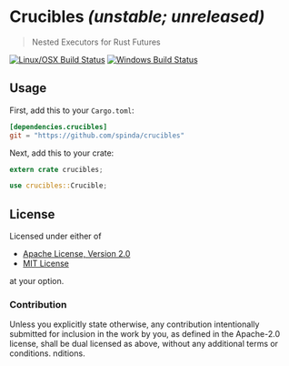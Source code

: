 # Crucibles *(unstable; unreleased)*

> Nested Executors for Rust Futures

<!-- [![Crates.io](https://img.shields.io/crates/v/crucibles.svg)](https://crates.io/crates/crucibles) -->
[![Linux/OSX Build Status](https://img.shields.io/travis/spinda/crucibles/master.svg)](https://travis-ci.org/spinda/crucibles)
[![Windows Build Status](https://img.shields.io/appveyor/ci/spinda/crucibles/master.svg)](https://ci.appveyor.com/project/spinda/crucibles)

<!-- [Documentation](https://docs.rs/crucibles/0.1.1) -->

## Usage

First, add this to your `Cargo.toml`:

```toml
[dependencies.crucibles]
git = "https://github.com/spinda/crucibles"
```

Next, add this to your crate:

```rust
extern crate crucibles;

use crucibles::Crucible;
```

## License

Licensed under either of

 * [Apache License, Version 2.0](/LICENSE-APACHE)
 * [MIT License](/LICENSE-MIT)

at your option.

### Contribution

Unless you explicitly state otherwise, any contribution intentionally
submitted for inclusion in the work by you, as defined in the Apache-2.0
license, shall be dual licensed as above, without any additional terms or
conditions.
nditions.

